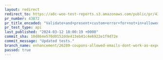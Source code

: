 ```yaml
---
layout: redirect
redirect_to: https://a8c-woo-test-reports.s3.amazonaws.com/public/pr/43872/api/index.html
pr_number: 43872
pr_title_encoded: "Validate+and+present+custom+error+for+not+in+allowed+emails+coupons"
pr_test_type: api
last_published: "2024-03-12 18:00:19 +0000"
commit_sha: 10d864e570d0152dde413eb41c4e6922e1f9d72e
commit_message: "Updated tests."
branch_name: enhancement/26289-coupons-allowed-emails-dont-work-as-expected
passed: true
---
```

